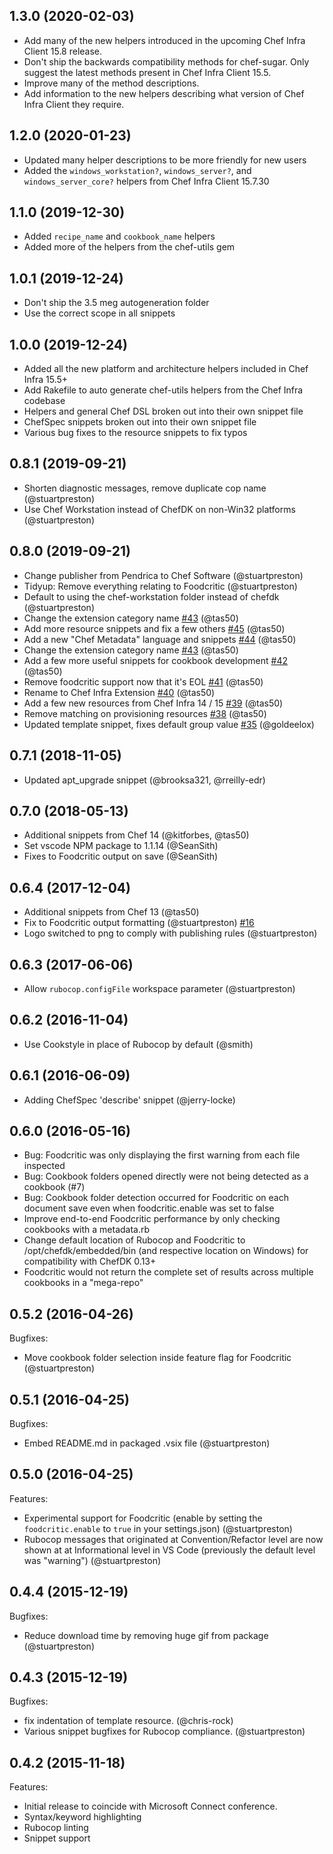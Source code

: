 ## 1.3.0 (2020-02-03)

- Add many of the new helpers introduced in the upcoming Chef Infra Client 15.8 release.
- Don't ship the backwards compatibility methods for chef-sugar. Only suggest the latest methods present in Chef Infra Client 15.5.
- Improve many of the method descriptions.
- Add information to the new helpers describing what version of Chef Infra Client they require.

## 1.2.0 (2020-01-23)

- Updated many helper descriptions to be more friendly for new users
- Added the `windows_workstation?`, `windows_server?`, and `windows_server_core?` helpers from Chef Infra Client 15.7.30

## 1.1.0 (2019-12-30)

- Added `recipe_name` and `cookbook_name` helpers
- Added more of the helpers from the chef-utils gem

## 1.0.1 (2019-12-24)

- Don't ship the 3.5 meg autogeneration folder
- Use the correct scope in all snippets

## 1.0.0 (2019-12-24)

- Added all the new platform and architecture helpers included in Chef Infra 15.5+
- Add Rakefile to auto generate chef-utils helpers from the Chef Infra codebase
- Helpers and general Chef DSL broken out into their own snippet file
- ChefSpec snippets broken out into their own snippet file
- Various bug fixes to the resource snippets to fix typos

## 0.8.1 (2019-09-21)

- Shorten diagnostic messages, remove duplicate cop name (@stuartpreston)
- Use Chef Workstation instead of ChefDK on non-Win32 platforms (@stuartpreston)

## 0.8.0 (2019-09-21)

- Change publisher from Pendrica to Chef Software (@stuartpreston)
- Tidyup: Remove everything relating to Foodcritic (@stuartpreston)
- Default to using the chef-workstation folder instead of chefdk (@stuartpreston)
- Change the extension category name [#43](https://github.com/chef/vscode-chef/issues/43) (@tas50)
- Add more resource snippets and fix a few others [#45](https://github.com/chef/vscode-chef/issues/45) (@tas50)
- Add a new "Chef Metadata" language and snippets [#44](https://github.com/chef/vscode-chef/issues/44) (@tas50)
- Change the extension category name [#43](https://github.com/chef/vscode-chef/issues/43) (@tas50)
- Add a few more useful snippets for cookbook development [#42](https://github.com/chef/vscode-chef/issues/42) (@tas50)
- Remove foodcritic support now that it's EOL [#41](https://github.com/chef/vscode-chef/issues/41) (@tas50)
- Rename to Chef Infra Extension [#40](https://github.com/chef/vscode-chef/issues/40) (@tas50)
- Add a few new resources from Chef Infra 14 / 15 [#39](https://github.com/chef/vscode-chef/issues/39) (@tas50)
- Remove matching on provisioning resources [#38](https://github.com/chef/vscode-chef/issues/38) (@tas50)
- Updated template snippet, fixes default group value [#35](https://github.com/chef/vscode-chef/issues/35) (@goldeelox)

## 0.7.1 (2018-11-05)

- Updated apt_upgrade snippet (@brooksa321, @rreilly-edr)

## 0.7.0 (2018-05-13)

- Additional snippets from Chef 14 (@kitforbes, @tas50)
- Set vscode NPM package to 1.1.14 (@SeanSith)
- Fixes to Foodcritic output on save (@SeanSith)

## 0.6.4 (2017-12-04)

- Additional snippets from Chef 13 (@tas50)
- Fix to Foodcritic output formatting (@stuartpreston) [#16](https://github.com/chef/vscode-chef/issues/16)
- Logo switched to png to comply with publishing rules (@stuartpreston)

## 0.6.3 (2017-06-06)

- Allow `rubocop.configFile` workspace parameter (@stuartpreston)

## 0.6.2 (2016-11-04)

- Use Cookstyle in place of Rubocop by default (@smith)

## 0.6.1 (2016-06-09)

- Adding ChefSpec 'describe' snippet (@jerry-locke)

## 0.6.0 (2016-05-16)

- Bug: Foodcritic was only displaying the first warning from each file inspected
- Bug: Cookbook folders opened directly were not being detected as a cookbook (#7)
- Bug: Cookbook folder detection occurred for Foodcritic on each document save even when foodcritic.enable was set to false
- Improve end-to-end Foodcritic performance by only checking cookbooks with a metadata.rb
- Change default location of Rubocop and Foodcritic to /opt/chefdk/embedded/bin (and respective location on Windows) for compatibility with ChefDK 0.13+
- Foodcritic would not return the complete set of results across multiple cookbooks in a "mega-repo"

## 0.5.2 (2016-04-26)

Bugfixes:

- Move cookbook folder selection inside feature flag for Foodcritic (@stuartpreston)

## 0.5.1 (2016-04-25)

Bugfixes:

- Embed README.md in packaged .vsix file (@stuartpreston)

## 0.5.0 (2016-04-25)

Features:

- Experimental support for Foodcritic (enable by setting the ```foodcritic.enable``` to ```true``` in your settings.json) (@stuartpreston)
- Rubocop messages that originated at Convention/Refactor level are now shown at at Informational level in VS Code (previously the default level was "warning") (@stuartpreston)

## 0.4.4 (2015-12-19)

Bugfixes:

- Reduce download time by removing huge gif from package (@stuartpreston)

## 0.4.3 (2015-12-19)

Bugfixes:

- fix indentation of template resource. (@chris-rock)
- Various snippet bugfixes for Rubocop compliance. (@stuartpreston)

## 0.4.2 (2015-11-18)

Features:

- Initial release to coincide with Microsoft Connect conference.
- Syntax/keyword highlighting
- Rubocop linting
- Snippet support
